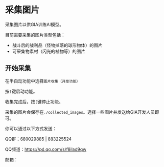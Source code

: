 # 采集图片

采集图片以供GIA训练AI模型。

目前需要采集的图片类型包括：

- 战斗后的战利品（怪物掉落的球形物体）的图片
- 可采集物素材（闪光的植物等）的图片

## 开始采集
在半自动功能中选择`图片收集（开发功能）`

按`[`键启动功能。

收集完成后，按`[`键停止功能。

采集的图片会保存在`./collected_images`。选择一些图片并发送给GIA开发人员即可。

你可以通过以下方式发送：

QQ群：680029885 | 883225524

QQ频道：https://pd.qq.com/s/f8ilad9qw

邮箱：